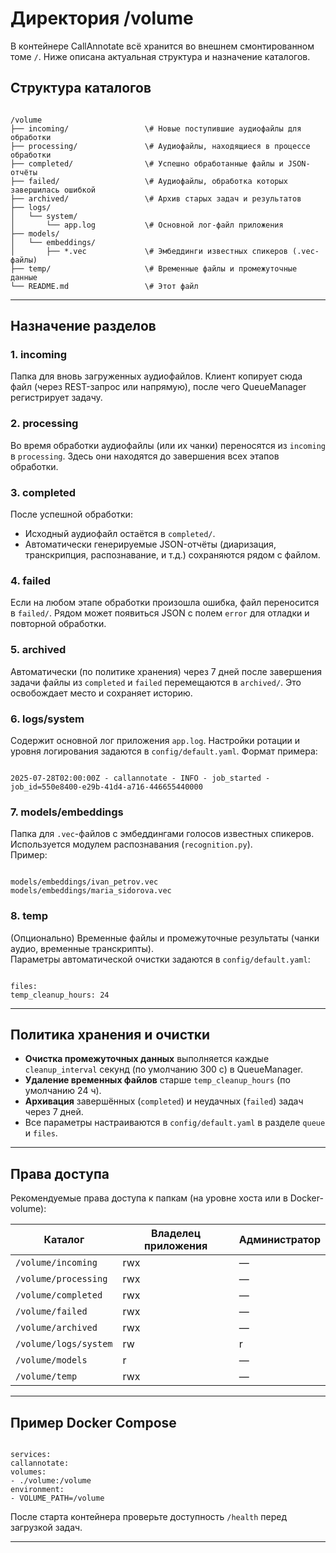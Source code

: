 # Директория /volume

В контейнере CallAnnotate всё хранится во внешнем смонтированном томе `/`. Ниже описана актуальная структура и назначение каталогов.

## Структура каталогов

```

/volume
├── incoming/                 \# Новые поступившие аудиофайлы для обработки
├── processing/               \# Аудиофайлы, находящиеся в процессе обработки
├── completed/                \# Успешно обработанные файлы и JSON-отчёты
├── failed/                   \# Аудиофайлы, обработка которых завершилась ошибкой
├── archived/                 \# Архив старых задач и результатов
├── logs/
│   └── system/
│       └── app.log           \# Основной лог-файл приложения
├── models/
│   └── embeddings/
│       ├── *.vec             \# Эмбеддинги известных спикеров (.vec-файлы)
├── temp/                     \# Временные файлы и промежуточные данные
└── README.md                 \# Этот файл

```

---

## Назначение разделов

### 1. incoming  
Папка для вновь загруженных аудиофайлов. Клиент копирует сюда файл (через REST-запрос или напрямую), после чего QueueManager регистрирует задачу.

### 2. processing  
Во время обработки аудиофайлы (или их чанки) переносятся из `incoming` в `processing`. Здесь они находятся до завершения всех этапов обработки.

### 3. completed  
После успешной обработки:
- Исходный аудиофайл остаётся в `completed/`.
- Автоматически генерируемые JSON-отчёты (диаризация, транскрипция, распознавание, и т.д.) сохраняются рядом с файлом.

### 4. failed  
Если на любом этапе обработки произошла ошибка, файл переносится в `failed/`. Рядом может появиться JSON с полем `error` для отладки и повторной обработки.

### 5. archived  
Автоматически (по политике хранения) через 7 дней после завершения задачи файлы из `completed` и `failed` перемещаются в `archived/`. Это освобождает место и сохраняет историю.

### 6. logs/system  
Содержит основной лог приложения `app.log`. Настройки ротации и уровня логирования задаются в `config/default.yaml`. Формат примера:
```

2025-07-28T02:00:00Z - callannotate - INFO - job_started - job_id=550e8400-e29b-41d4-a716-446655440000

```

### 7. models/embeddings  
Папка для `.vec`-файлов с эмбеддингами голосов известных спикеров. Используется модулем распознавания (`recognition.py`).  
Пример:
```

models/embeddings/ivan_petrov.vec
models/embeddings/maria_sidorova.vec

```

### 8. temp  
(Опционально) Временные файлы и промежуточные результаты (чанки аудио, временные транскрипты).  
Параметры автоматической очистки задаются в `config/default.yaml`:
```

files:
temp_cleanup_hours: 24

```

---

## Политика хранения и очистки

- **Очистка промежуточных данных** выполняется каждые `cleanup_interval` секунд (по умолчанию 300 с) в QueueManager.
- **Удаление временных файлов** старше `temp_cleanup_hours` (по умолчанию 24 ч).
- **Архивация** завершённых (`completed`) и неудачных (`failed`) задач через 7 дней.
- Все параметры настраиваются в `config/default.yaml` в разделе `queue` и `files`.

---

## Права доступа

Рекомендуемые права доступа к папкам (на уровне хоста или в Docker-volume):

| Каталог               | Владелец приложения | Администратор |
|-----------------------|---------------------|---------------|
| `/volume/incoming`    | rwx                 | —             |
| `/volume/processing`  | rwx                 | —             |
| `/volume/completed`   | rwx                 | —             |
| `/volume/failed`      | rwx                 | —             |
| `/volume/archived`    | rwx                 | —             |
| `/volume/logs/system` | rw                  | r             |
| `/volume/models`      | r                   | —             |
| `/volume/temp`        | rwx                 | —             |

---

## Пример Docker Compose

```

services:
callannotate:
volumes:
- ./volume:/volume
environment:
- VOLUME_PATH=/volume

```

После старта контейнера проверьте доступность `/health` перед загрузкой задач.

---
